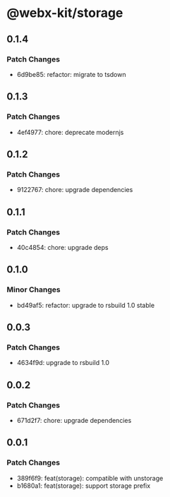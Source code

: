 # @webx-kit/storage

## 0.1.4

### Patch Changes

- 6d9be85: refactor: migrate to tsdown

## 0.1.3

### Patch Changes

- 4ef4977: chore: deprecate modernjs

## 0.1.2

### Patch Changes

- 9122767: chore: upgrade dependencies

## 0.1.1

### Patch Changes

- 40c4854: chore: upgrade deps

## 0.1.0

### Minor Changes

- bd49af5: refactor: upgrade to rsbuild 1.0 stable

## 0.0.3

### Patch Changes

- 4634f9d: upgrade to rsbuild 1.0

## 0.0.2

### Patch Changes

- 671d2f7: chore: upgrade dependencies

## 0.0.1

### Patch Changes

- 389f6f9: feat(storage): compatible with unstorage
- b1680a1: feat(storage): support storage prefix
